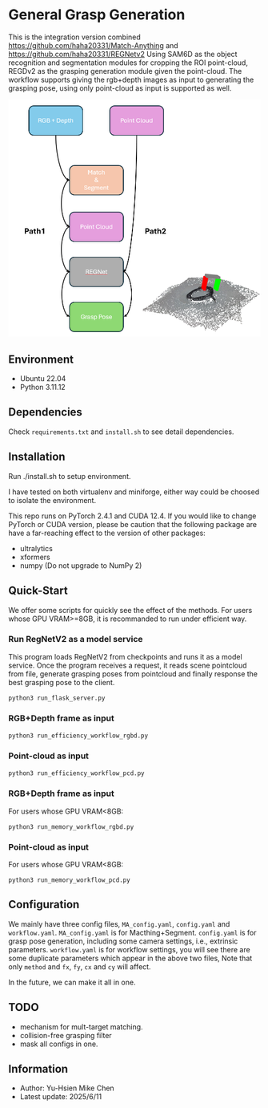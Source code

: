 # General Grasp Generation

This is the integration version combined https://github.com/haha20331/Match-Anything and https://github.com/haha20331/REGNetv2
Using SAM6D as the object recognition and segmentation modules for cropping the ROI point-cloud, REGDv2 as the grasping generation module given the point-cloud.
The workflow supports giving the rgb+depth images as input to generating the grasping pose, using only point-cloud as input is supported as well.

![system diagram](system.png)


## Environment

- Ubuntu 22.04
- Python 3.11.12


## Dependencies

Check ```requirements.txt``` and ```install.sh``` to see detail dependencies.


## Installation

Run ./install.sh to setup environment.

I have tested on both virtualenv and miniforge, either way could be choosed to isolate the environment.

This repo runs on PyTorch 2.4.1 and CUDA 12.4. If you would like to change PyTorch or CUDA version, please be caution that the following package are have a far-reaching effect to the version of other packages:
- ultralytics
- xformers
- numpy (Do not upgrade to NumPy 2)


## Quick-Start

We offer some scripts for quickly see the effect of the methods.
For users whose GPU VRAM>=8GB, it is recommanded to run under efficient way.

### Run RegNetV2 as a model service

This program loads RegNetV2 from checkpoints and runs it as a model service. Once the program receives a request, it reads scene pointcloud from file, generate grasping poses from pointcloud and finally response the best grasping pose to the client.

```
python3 run_flask_server.py
```

### RGB+Depth frame as input

```
python3 run_efficiency_workflow_rgbd.py
```

### Point-cloud as input

```
python3 run_efficiency_workflow_pcd.py
```

### RGB+Depth frame as input

For users whose GPU VRAM<8GB:
```
python3 run_memory_workflow_rgbd.py
```

### Point-cloud as input

For users whose GPU VRAM<8GB:
```
python3 run_memory_workflow_pcd.py
```


## Configuration

We mainly have three config files, `MA_config.yaml`, `config.yaml` and `workflow.yaml`. 
`MA_config.yaml` is for Macthing+Segment.
`config.yaml` is for grasp pose generation, including some camera settings, i.e., extrinsic parameters.
`workflow.yaml` is for workflow settings, you will see there are some duplicate parameters which appear in the above two files, Note that only `method` and `fx`, `fy`, `cx` and `cy` will affect.

In the future, we can make it all in one.


## TODO

- mechanism for mult-target matching.
- collision-free grasping filter
- mask all configs in one.


## Information

- Author: Yu-Hsien Mike Chen
- Latest update: 2025/6/11
